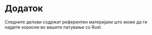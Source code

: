 # Додаток

Следните делови содржат референтен материјали што може да ги најдете корисни во вашите
патување со Rust.